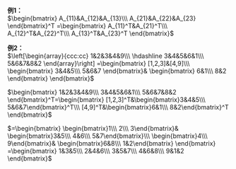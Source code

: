 **例1：**  
 $\begin{bmatrix}  
A_{11}&A_{12}&A_{13}\\\   
A_{21}&A_{22}&A_{23}  
\end{bmatrix}^T  
=\begin{bmatrix}  
A_{11}^T&A_{21}^T\\\   
A_{12}^T&A_{22}^T\\\   
A_{13}^T&A_{23}^T  
\end{bmatrix}$   
  
**例2：**  
 $\left[\begin{array}{ccc:cc}  
1&2&3&4&9\\\   
\hdashline  
3&4&5&6&1\\\   
5&6&7&8&2  
\end{array}\right]  
=\begin{bmatrix}  
[1,2,3]&[4,9]\\\   
\begin{bmatrix}  
3&4&5\\\   
5&6&7  
\end{bmatrix}&  
\begin{bmatrix}  
6&1\\\   
8&2  
\end{bmatrix}  
\end{bmatrix}$   
  
 $\begin{bmatrix}  
1&2&3&4&9\\\   
3&4&5&6&1\\\   
5&6&7&8&2  
\end{bmatrix}^T=\begin{bmatrix}  
[1,2,3]^T&\begin{bmatrix}3&4&5\\\ 5&6&7\end{bmatrix}^T\\\   
[4,9]^T&\begin{bmatrix}6&1\\\   
8&2\end{bmatrix}^T  
\end{bmatrix}$   
  
 $=\begin{bmatrix}  
\begin{bmatrix}1\\\ 2\\\ 3\end{bmatrix}&  
\begin{bmatrix}3&5\\\ 4&6\\\ 5&7\end{bmatrix}\\\   
\begin{bmatrix}4\\\ 9\end{bmatrix}&  
\begin{bmatrix}6&8\\\ 1&2\end{bmatrix}  
\end{bmatrix}  
=\begin{bmatrix}  
1&3&5\\\   
2&4&6\\\   
3&5&7\\\   
4&6&8\\\   
9&1&2  
\end{bmatrix}$   
